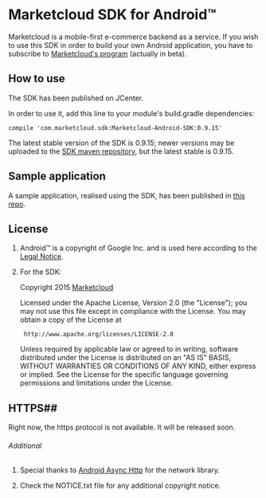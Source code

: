 # Marketcloud SDK for Android™

Marketcloud is a mobile-first e-commerce backend as a service. If you wish to use this SDK in order to build your own Android application, you have to subscribe to [Marketcloud's program](http://www.marketcloud.it) (actually in beta).

## How to use ##

The SDK has been published on JCenter.

In order to use it, add this line to your module's build.gradle dependencies:

```compile 'com.marketcloud.sdk:Marketcloud-Android-SDK:0.9.15' ```

The latest stable version of the SDK is 0.9.15; newer versions may be uploaded to the [SDK maven repository](https://bintray.com/marketcloud/maven/Marketcloud-Android-SDK), but the latest stable is 0.9.15.

## Sample application ##

A sample application, realised using the SDK, has been published in [this repo](https://github.com/Marketcloud/marketcloud-android-sample.git).

## License ##

1. Android™ is a copyright of Google Inc. and is used here according to the [Legal Notice](http://developer.android.com/legal.html).

2. For the SDK:

    Copyright 2015 [Marketcloud](http://www.marketcloud.it)
    
    Licensed under the Apache License, Version 2.0 (the "License");
    you may not use this file except in compliance with the License.
    You may obtain a copy of the License at
    
        http://www.apache.org/licenses/LICENSE-2.0
    
    Unless required by applicable law or agreed to in writing, software
    distributed under the License is distributed on an "AS IS" BASIS,
    WITHOUT WARRANTIES OR CONDITIONS OF ANY KIND, either express or implied.
    See the License for the specific language governing permissions and
    limitations under the License.
    
## HTTPS##
Right now, the https protocol is not available. It will be released soon.


###### Additional ######

1. Special thanks to [Android Async Http](https://github.com/loopj/android-async-http) for the network library. 

2. Check the NOTICE.txt file for any additional copyright notice.
